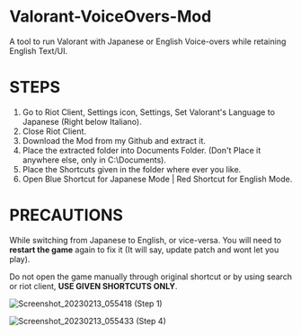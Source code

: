 # Valorant-VoiceOvers-Mod
A tool to run Valorant with Japanese or English Voice-overs while retaining English Text/UI.

# **STEPS**

1. Go to Riot Client, Settings icon, Settings, Set Valorant's Language to Japanese (Right below Italiano).
2. Close Riot Client.
3. Download the Mod from my Github and extract it.
4. Place the extracted folder into Documents Folder. (Don't Place it anywhere else, only in C:\Documents).
5. Place the Shortcuts given in the folder where ever you like.
6. Open Blue Shortcut for Japanese Mode | Red Shortcut for English Mode.




# **PRECAUTIONS**

While switching from Japanese to English, or vice-versa. You will need to **restart the game** again to fix it (It will say, update patch and wont let you play).

Do not open the game manually through original shortcut or by using search or riot client, **USE GIVEN SHORTCUTS ONLY**.


![Screenshot_20230213_055418](https://user-images.githubusercontent.com/90018162/218457497-9ed0e6bc-9ac7-49d6-a120-bf4b5a417bc5.png)
(Step 1)

![Screenshot_20230213_055433](https://user-images.githubusercontent.com/90018162/218457574-c8d2baeb-2985-48dc-86f5-b034b473d3b0.png)
(Step 4)
